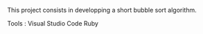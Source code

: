  This project consists in developping a short bubble sort algorithm. 

Tools : 
Visual Studio Code
Ruby
